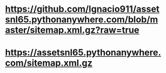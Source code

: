 # https://github.com/Ignacio911/assetsnl65.pythonanywhere.com/blob/master/sitemap.xml.gz?raw=true
# https://assetsnl65.pythonanywhere.com/sitemap.xml.gz
